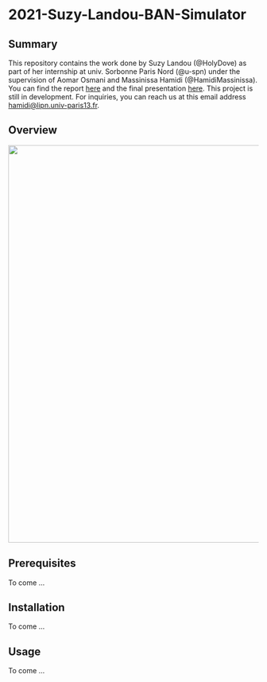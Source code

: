# 2021-Suzy-Landou-BAN-Simulator

## Summary
This repository contains the work done by Suzy Landou (@HolyDove) as part of her internship at univ. Sorbonne Paris Nord (@u-spn) under the supervision of Aomar Osmani and Massinissa Hamidi (@HamidiMassinissa).
You can find the report [here](doc/report.pdf) and the final presentation [here](doc/presentation.pdf).
This project is still in development. For inquiries, you can reach us at this email address hamidi@lipn.univ-paris13.fr.


## Overview
<p align="center">
<img src="doc/visualisation_maquette.gif" width="800px">
</p>

## Prerequisites
To come ...

## Installation
To come ...

## Usage
To come ...
